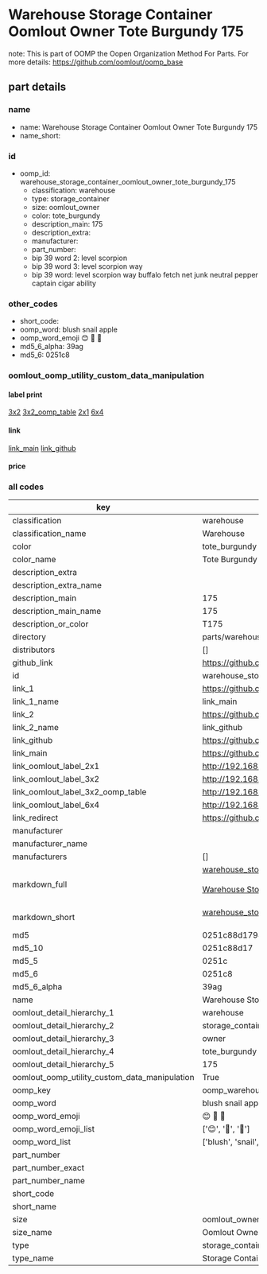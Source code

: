 # Warehouse Storage Container Oomlout Owner Tote Burgundy 175  

note: This is part of OOMP the Oopen Organization Method For Parts. For more details: https://github.com/oomlout/oomp_base

##  part details
  







### name
* name: Warehouse Storage Container Oomlout Owner Tote Burgundy 175
* name_short: 
### id
* oomp_id: warehouse_storage_container_oomlout_owner_tote_burgundy_175
  * classification: warehouse
  * type: storage_container
  * size: oomlout_owner
  * color: tote_burgundy
  * description_main: 175
  * description_extra: 
  * manufacturer: 
  * part_number: 
  * bip 39 word 2: level scorpion
  * bip 39 word 3: level scorpion way
  * bip 39 word: level scorpion way buffalo fetch net junk neutral pepper captain cigar ability

### other_codes
* short_code: 
* oomp_word: blush snail apple
* oomp_word_emoji :blush: :snail: :apple:
* md5_6_alpha: 39ag
* md5_6: 0251c8






### oomlout_oomp_utility_custom_data_manipulation
#### label print
[3x2](http://192.168.1.245:1112/?label=oomp%2039ag)
[3x2_oomp_table](http://192.168.1.108:1112/?label=oomp%2039ag)
[2x1](http://192.168.1.242:1112/?label=oomp%2039ag)
[6x4](http://192.168.1.55:1112/?label=oomp%2039ag)    

#### link

[link_main](https://github.com/oomlout/oomlout_oomp_version_1_messy/tree/main/parts/warehouse_storage_container_oomlout_owner_tote_burgundy_175) [link_github](https://github.com/oomlout/oomlout_oomp_version_1_messy/tree/main/parts/warehouse_storage_container_oomlout_owner_tote_burgundy_175)                             

#### price







### all codes 
| key | value |  
| --- | --- |  
| classification | warehouse |  
| classification_name | Warehouse |  
| color | tote_burgundy |  
| color_name | Tote Burgundy |  
| description_extra |  |  
| description_extra_name |  |  
| description_main | 175 |  
| description_main_name | 175 |  
| description_or_color | T175 |  
| directory | parts/warehouse_storage_container_oomlout_owner_tote_burgundy_175 |  
| distributors | [] |  
| github_link | https://github.com/oomlout/oomlout_oomp_part_src/tree/main/parts/warehouse_storage_container_oomlout_owner_tote_burgundy_175 |  
| id | warehouse_storage_container_oomlout_owner_tote_burgundy_175 |  
| link_1 | https://github.com/oomlout/oomlout_oomp_version_1_messy/tree/main/parts/warehouse_storage_container_oomlout_owner_tote_burgundy_175 |  
| link_1_name | link_main |  
| link_2 | https://github.com/oomlout/oomlout_oomp_version_1_messy/tree/main/parts/warehouse_storage_container_oomlout_owner_tote_burgundy_175 |  
| link_2_name | link_github |  
| link_github | https://github.com/oomlout/oomlout_oomp_version_1_messy/tree/main/parts/warehouse_storage_container_oomlout_owner_tote_burgundy_175 |  
| link_main | https://github.com/oomlout/oomlout_oomp_version_1_messy/tree/main/parts/warehouse_storage_container_oomlout_owner_tote_burgundy_175 |  
| link_oomlout_label_2x1 | http://192.168.1.242:1112/?label=oomp%2039ag |  
| link_oomlout_label_3x2 | http://192.168.1.245:1112/?label=oomp%2039ag |  
| link_oomlout_label_3x2_oomp_table | http://192.168.1.108:1112/?label=oomp%2039ag |  
| link_oomlout_label_6x4 | http://192.168.1.55:1112/?label=oomp%2039ag |  
| link_redirect | https://github.com/oomlout/oomlout_oomp_version_1_messy/tree/main/parts/warehouse_storage_container_oomlout_owner_tote_burgundy_175 |  
| manufacturer |  |  
| manufacturer_name |  |  
| manufacturers | [] |  
| markdown_full | [warehouse_storage_container_oomlout_owner_tote_burgundy_175](none)<br>[](none)<br>[Warehouse Storage Container Oomlout Owner Tote Burgundy 175](none)<br><br> |  
| markdown_short | [warehouse_storage_container_oomlout_owner_tote_burgundy_175](none)<br><br> |  
| md5 | 0251c88d1794ef2a52aaa1dbf0304c05 |  
| md5_10 | 0251c88d17 |  
| md5_5 | 0251c |  
| md5_6 | 0251c8 |  
| md5_6_alpha | 39ag |  
| name | Warehouse Storage Container Oomlout Owner Tote Burgundy 175 |  
| oomlout_detail_hierarchy_1 | warehouse |  
| oomlout_detail_hierarchy_2 | storage_container |  
| oomlout_detail_hierarchy_3 | owner |  
| oomlout_detail_hierarchy_4 | tote_burgundy |  
| oomlout_detail_hierarchy_5 | 175 |  
| oomlout_oomp_utility_custom_data_manipulation | True |  
| oomp_key | oomp_warehouse_storage_container_oomlout_owner_tote_burgundy_175 |  
| oomp_word | blush snail apple |  
| oomp_word_emoji | :blush: :snail: :apple: |  
| oomp_word_emoji_list | [':blush:', ':snail:', ':apple:'] |  
| oomp_word_list | ['blush', 'snail', 'apple'] |  
| part_number |  |  
| part_number_exact |  |  
| part_number_name |  |  
| short_code |  |  
| short_name |  |  
| size | oomlout_owner |  
| size_name | Oomlout Owner |  
| type | storage_container |  
| type_name | Storage Container |  
